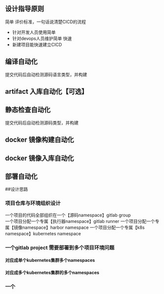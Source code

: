 ## 设计指导原则
简单
评价标准，一句话说清楚CICD的流程
* 针对开发人员使用简单
* 针对devops人员维护简单
快速
* 新建项目能快速建立CICD


## 编译自动化
提交代码后自动检测源码语言类型，并构建

## artifact 入库自动化【可选】

## 静态检查自动化
提交代码后自动检测源码类型，并构建

## docker 镜像构建自动化

## docker 镜像入库自动化

## 部署自动化


##设计思路
### 项目仓库与环境组织设计
一个项目的代码全部组织在一个【源码namespace】gitlab group  
一个项目分配一个专属【执行器namespace】gitlab runner
一个项目分配一个专属【镜像namespace】harbor namespace
一个项目分配一个专属【k8s namespace】kubernetes namespace

### 一个gitlab project 需要部署到多个项目环境问题

#### 对应成单个kubernetes集群多个namespaces

#### 对应成多个kubernetes集群的多个namespaces



### 一个

